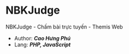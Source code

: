 # NBKJudge
NBKJudge - Chấm bài trực tuyến - Themis Web
- Author: ***Cao Hưng Phú***
- Lang: ***PHP, JavaScript***
